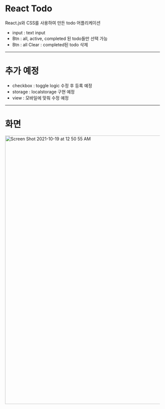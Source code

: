 # React Todo
React.js와 CSS를 사용하여 만든 todo 어플리케이션 
- input : text input 
- Btn : all, active, completed 된 todo들만 선택 가능
- Btn : all Clear : completed된 todo 삭제
---
# 추가 예정
- checkbox : toggle logic 수정 후 등록 예정
- storage : localstorage 구현 예정
- view : 모바일에 맞춰 수정 예정 
---
# 화면
<img width="873" alt="Screen Shot 2021-10-19 at 12 50 55 AM" src="https://user-images.githubusercontent.com/34102064/137765797-e6cdd389-1e09-4351-84b0-46ae428e6d5a.png">

